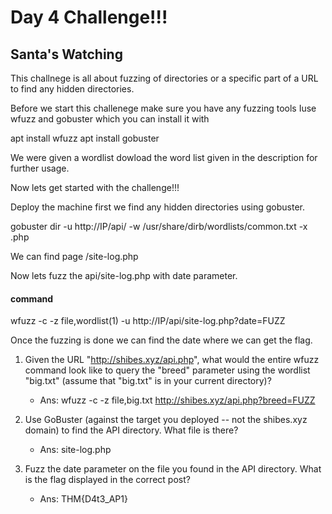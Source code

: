 # Day 4 Challenge!!!
## Santa's Watching

This challnege is all about fuzzing of directories or a specific part of a URL to find any hidden directories. 

Before we start this challenege make sure you have any fuzzing tools Iuse wfuzz and gobuster which you can install it with

apt install wfuzz
apt install gobuster


We were given a wordlist dowload the word list given in the description for further usage.

Now lets get started with the challenge!!!

Deploy the machine first we find any hidden directories using gobuster.

gobuster dir -u http://IP/api/ -w /usr/share/dirb/wordlists/common.txt -x .php 

We can find page /site-log.php

Now lets fuzz the api/site-log.php with date parameter.

#### command
wfuzz -c -z file,wordlist\(1\) -u http://IP/api/site-log.php?date=FUZZ

Once the fuzzing is done we can find the date where we can get the flag.

1. Given the URL "http://shibes.xyz/api.php", what would the entire wfuzz command look like to query the "breed" parameter using the wordlist "big.txt" (assume that "big.txt" is in your current directory)?
	- Ans: wfuzz -c -z file,big.txt http://shibes.xyz/api.php?breed=FUZZ

2. Use GoBuster (against the target you deployed -- not the shibes.xyz domain) to find the API directory. What file is there?
	- Ans: site-log.php

3. Fuzz the date parameter on the file you found in the API directory. What is the flag displayed in the correct post?
	- Ans: THM{D4t3_AP1}
